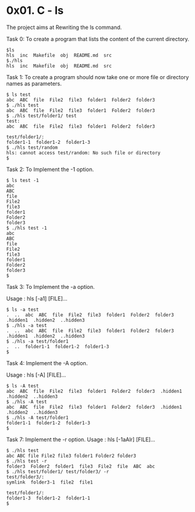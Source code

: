 # 0x01. C - ls


The project aims at Rewriting the ls command.

Task 0: To create a program that lists the content of the current directory.

```
$ls
hls  inc  Makefile  obj  README.md  src
$./hls
hls  inc  Makefile  obj  README.md  src

```

Task 1: To create a program should now take one or more file or directory names as parameters.

```
$ ls test
abc  ABC  file  File2  file3  folder1  Folder2  folder3
$ ./hls test
abc  ABC  file  File2  file3  folder1  Folder2  folder3
$ ./hls test/folder1/ test
test:
abc  ABC  file  File2  file3  folder1  Folder2  folder3

test/folder1/:
folder1-1  folder1-2  folder1-3
$ ./hls test/random
hls: cannot access test/random: No such file or directory
$
```


Task 2: To Implement the -1 option.

```
$ ls test -1
abc
ABC
file
File2
file3
folder1
Folder2
folder3
$ ./hls test -1
abc
ABC
file
File2
file3
folder1
Folder2
folder3
$
```

Task 3: To Implement the -a option.

Usage : hls [-a1] [FILE]...

```
$ ls -a test
.  ..  abc  ABC  file  File2  file3  folder1  Folder2  folder3  .hidden1  .hidden2  ..hidden3
$ ./hls -a test
.  ..  abc  ABC  file  File2  file3  folder1  Folder2  folder3  .hidden1  .hidden2  ..hidden3
$ ./hls -a test/folder1
.  ..  folder1-1  folder1-2  folder1-3
$  
```

Task 4: Implement the -A option.

Usage : hls [-A] [FILE]...

```
$ ls -A test
abc  ABC  file  File2  file3  folder1  Folder2  folder3  .hidden1  .hidden2  ..hidden3
$ ./hls -A test
abc  ABC  file  File2  file3  folder1  Folder2  folder3  .hidden1  .hidden2  ..hidden3
$ ./hls -A test/folder1
folder1-1  folder1-2  folder1-3
$
```


Task 7: Implement the -r option.
Usage : hls [-1aAlr] [FILE]...

```
$ ./hls test
abc ABC file File2 file3 folder1 Folder2 folder3
$ ./hls test -r
folder3  Folder2  folder1  file3  File2  file  ABC  abc
$ ./hls test/folder1/ test/folder3/ -r
test/folder3/:
symlink  folder3-1  file2  file1

test/folder1/:
folder1-3  folder1-2  folder1-1
$
```
